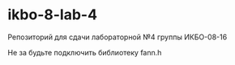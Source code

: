# ikbo-8-lab-4

Репозиторий для сдачи лабораторной №4 группы ИКБО-08-16

Не за будьте подключить библиотеку fann.h
